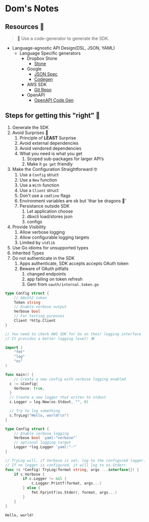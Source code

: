 
# Dom's Notes

## Resources 🧰

> 🧠 Use a code-generator to generate the SDK.

- Language-agnostic API Design(DSL, JSON, YAML)
  - Language Specific generators
    - Dropbox Stone
      - [Stone](https://domslinks.com/3NRUbCW)
    - Google
      - [JSON Spec](https://domslinks.com/3DcJMfP)
      - [Codegen](https://domslinks.com/44x4xP4)
    - AWS SDK
      - [Git Repo](https://domslinks.com/43qQBp6)
    - OpenAPI
      - [OpenAPI Code Gen](https://domslinks.com/3D7hxPS)

## Steps for getting this "right" 📝

1. Generate the SDK
2. Avoid Surprises 🥳
   1. Principle of **LEAST** Surprise
   2. Avoid external dependencies
   3. Avoid vendored dependencies
   4. What you need is what you get
      1. Scoped sub-packages for larger API’s
      2. Make it `go get` friendly
3. Make the Configuration Straightforward 🤓
   1. Use a `Config` struct
   2. Use a `New` function
   3. Use a `With` function
   4. Use a `Client` struct
   5. Don't use a `cmdline` flags
   6. Environment variables are ok but 'thar be dragons 🐉'
   7. Persistance outside SDK
      1. Let application choose
      2. dbxcli load/stores json
      3. configs
4. Provide Visibility
   1. Allow verbose logging
   2. Allow configurable logging targets
   3. Limited by `stdlib`
5. Use Go idioms for unsupported types
6. Inherited Types
7. Do not authenticate in the SDK
   1. Apps authenticate, SDK accepts accepts OAuth token
   2. Beware of OAuth pitfalls
      1. changed endpoints
      2. app failing on token refresh
      3. Gem from `oauth/internal.token.go`

```go
type Config struct {
    // OAuth2 token
    Token string
    // Enable verbose output
    Verbose bool
    // For testing purposes
    Client *http.Client
}
```

```go
// You need to check AWS SDK for Go on their logging interface
// It provides a better logging level! 🛠️

import (
	"fmt"
	"log"
	"os"
)

func main() {
	// Create a new config with verbose logging enabled
  c := &Config{
    Verbose: true,
  }
  // Create a new logger that writes to stdout
  c.Logger = log.New(os.Stdout, "", 0)

  // Try to log something
  c.TryLog("Hello, world!\n")
}

type Config struct {
	// Enable verbose logging
	Verbose bool `yaml:"verbose"`
	// optional logging target
	Logger *log.Logger `yaml:"-"`
}

// TryLog will, if Verbose is set, log to the configured logger.
// If no logger is configured, it will log to os.Stderr.
func (c *Config) TryLog(format string, args ...interface{}) {
	if c.Verbose {
		if c.Logger != nil {
			c.Logger.Printf(format, args...)
		} else {
			fmt.Fprintf(os.Stderr, format, args...)
		}
	}
}

```
```output
Hello, world!
```
